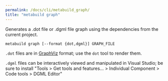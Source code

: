 ```yaml
---
permalink: /docs/cli/metabuild_graph/
title: "metabuild graph"
---
```


Generates a .dot file or .dgml file graph using the dependencies from the current project.

```
metabuild graph [--format {dot,dgml}] GRAPH_FILE
```

`.dot` files are in [GraphViz](https://graphviz.org/doc/info/command.html) format; use the `dot` tool to render them. 

`.dgml` files can be interactively viewed and manipulated in Visual Studio; be sure to install "Tools > Get tools and features... > Individual Component > Code tools > DGML Editor"
